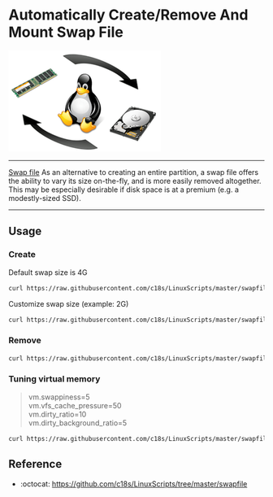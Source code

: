 # Automatically Create/Remove And Mount Swap File

![Swap file](https://raw.githubusercontent.com/c18s/LinuxScripts/master/swapfile/logo.png "Swap Logo")

----

[Swap file][1] As an alternative to creating an entire partition, a swap file offers the ability to vary its size on-the-fly, and is more easily removed altogether. This may be especially desirable if disk space is at a premium (e.g. a modestly-sized SSD). 

----

## Usage

### Create

Default swap size is 4G

```bash
curl https://raw.githubusercontent.com/c18s/LinuxScripts/master/swapfile/create_swap.sh | sh
```

Customize swap size (example: 2G)

```bash
curl https://raw.githubusercontent.com/c18s/LinuxScripts/master/swapfile/create_swap.sh | SIZE=2 create_swap.sh
```

### Remove

```bash
curl https://raw.githubusercontent.com/c18s/LinuxScripts/master/swapfile/remove_swap.sh | sh
```

### Tuning virtual memory

> vm.swappiness=5  
> vm.vfs_cache_pressure=50  
> vm.dirty_ratio=10  
> vm.dirty_background_ratio=5

```bash
curl https://raw.githubusercontent.com/c18s/LinuxScripts/master/swapfile/sysctl_swap.sh | sh
```

## Reference

- :octocat: <https://github.com/c18s/LinuxScripts/tree/master/swapfile>

[1]: https://wiki.archlinux.org/index.php/Swap#Swap_file
